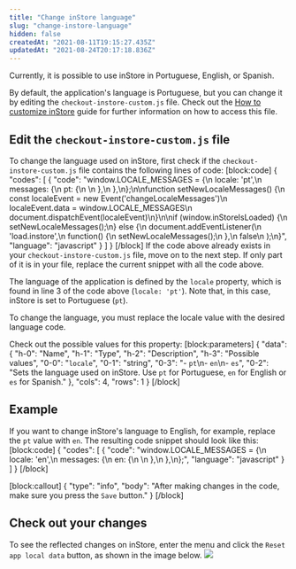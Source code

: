 ```yaml
---
title: "Change inStore language"
slug: "change-instore-language"
hidden: false
createdAt: "2021-08-11T19:15:27.435Z"
updatedAt: "2021-08-24T20:17:18.836Z"
---
```

Currently, it is possible to use inStore in Portuguese, English, or Spanish.

By default, the application's language is Portuguese, but you can change it by editing the `checkout-instore-custom.js` file. Check out the [How to customize inStore](https://developers.vtex.com/vtex-rest-api/docs/how-to-customize-instore) guide for further information on how to access this file.

## Edit the `checkout-instore-custom.js` file

To change the language used on inStore, first check if the `checkout-instore-custom.js` file contains the following lines of code:
[block:code]
{
  "codes": [
    {
      "code": "window.LOCALE_MESSAGES = {\n  locale: 'pt',\n  messages: {\n    pt: {\n     \n    },\n  },\n};\n\nfunction setNewLocaleMessages() {\n  const localeEvent = new Event('changeLocaleMessages')\n  localeEvent.data = window.LOCALE_MESSAGES\n  document.dispatchEvent(localeEvent)\n}\n\nif (window.inStoreIsLoaded) {\n  setNewLocaleMessages();\n} else {\n  document.addEventListener(\n    'load.instore',\n    function() {\n      setNewLocaleMessages();\n    },\n    false\n  );\n}",
      "language": "javascript"
    }
  ]
}
[/block]
If the code above already exists in your `checkout-instore-custom.js` file, move on to the next step. If only part of it is in your file, replace the current snippet with all the code above.

The language of the application is defined by the `locale` property, which is found in line 3 of the code above (`locale: 'pt'`). Note that, in this case, inStore is set to Portuguese (`pt`).

To change the language, you must replace the locale value with the desired language code.

Check out the possible values for this property:
[block:parameters]
{
  "data": {
    "h-0": "Name",
    "h-1": "Type",
    "h-2": "Description",
    "h-3": "Possible values",
    "0-0": "`locale`",
    "0-1": "string",
    "0-3": "- `pt`\n- `en`\n- `es`",
    "0-2": "Sets the language used on inStore. Use `pt` for Portuguese, `en` for English or `es` for Spanish."
  },
  "cols": 4,
  "rows": 1
}
[/block]

## Example

If you want to change inStore's language to English, for example, replace the `pt` value with `en`. The resulting code snippet should look like this:
[block:code]
{
  "codes": [
    {
      "code": "window.LOCALE_MESSAGES = {\n  locale: 'en',\n  messages: {\n    en: {\n     \n    },\n  },\n};",
      "language": "javascript"
    }
  ]
}
[/block]

[block:callout]
{
  "type": "info",
  "body": "After making changes in the code, make sure you press the `Save` button."
}
[/block]

## Check out your changes

To see the reflected changes on inStore, enter the menu and click the `Reset app local data` button, as shown in the image below.
![](https://cdn.jsdelivr.net/gh/vtexdocs/dev-portal-content@main/docs/guides/VTEX%20inStore/how-to-customize-instore/change-instore-language-0_73.png)
